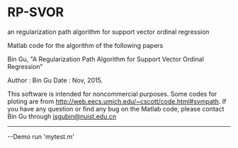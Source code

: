 # RP-SVOR
an regularization  path algorithm for support vector ordinal regression

Matlab code for the algorithm of the following papers

Bin Gu, "A Regularization Path Algorithm for Support Vector Ordinal Regression"

Author : Bin Gu
Date : Nov, 2015.

This software is intended for noncommercial purposes. Some codes for ploting are from http://web.eecs.umich.edu/~cscott/code.html#svmpath. If you have any question or find any bug on the Matlab code, please contact Bin Gu through jsgubin@nuist.edu.cn

----------------------------------------

--Demo
run 'mytest.m'
